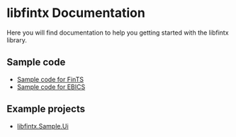 # libfintx Documentation

Here you will find documentation to help you getting started with the libfintx library.

## Sample code

* [Sample code for FinTS](sample-fints)
* [Sample code for EBICS](sample-ebics)

## Example projects

* [libfintx.Sample.Ui](https://github.com/libfintx/libfintx/tree/main/src/libfintx.Sample.Ui)
